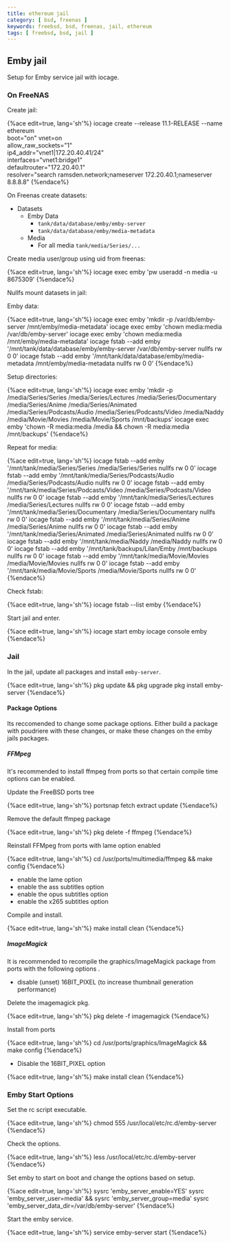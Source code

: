 ```yaml
---
title: ethereum jail
category: [ bsd, freenas ]
keywords: freebsd, bsd, freenas, jail, ethereum
tags: [ freebsd, bsd, jail ]
---
```


## Emby jail

Setup for Emby service jail with iocage.

### On FreeNAS

Create jail:

{%ace edit=true, lang='sh'%}
iocage create --release 11.1-RELEASE --name ethereum \
          boot="on" vnet=on \
          allow_raw_sockets="1" \
          ip4_addr="vnet1|172.20.40.41/24" \
          interfaces="vnet1:bridge1" \
          defaultrouter="172.20.40.1" \
          resolver="search ramsden.network;nameserver 172.20.40.1;nameserver 8.8.8.8"
{%endace%}

On Freenas create datasets:

*   Datasets
    *   Emby Data
        *   ```tank/data/database/emby/emby-server```
        *   ```tank/data/database/emby/media-metadata```
    *   Media
        *   For all media ```tank/media/Series/...```

Create media user/group using uid from freenas:

{%ace edit=true, lang='sh'%}
iocage exec emby 'pw useradd -n media -u 8675309'
{%endace%}

Nullfs mount datasets in jail:

Emby data:

{%ace edit=true, lang='sh'%}
iocage exec emby 'mkdir -p /var/db/emby-server /mnt/emby/media-metadata'
iocage exec emby 'chown media:media /var/db/emby-server'
iocage exec emby 'chown media:media /mnt/emby/media-metadata'
iocage fstab --add emby '/mnt/tank/data/database/emby/emby-server /var/db/emby-server nullfs rw 0 0'
iocage fstab --add emby '/mnt/tank/data/database/emby/media-metadata /mnt/emby/media-metadata nullfs rw 0 0'
{%endace%}

Setup directories:

{%ace edit=true, lang='sh'%}
iocage exec emby 'mkdir -p /media/Series/Series /media/Series/Lectures /media/Series/Documentary /media/Series/Anime /media/Series/Animated /media/Series/Podcasts/Audio /media/Series/Podcasts/Video /media/Naddy /media/Movie/Movies /media/Movie/Sports /mnt/backups'
iocage exec emby 'chown -R media:media /media && chown -R media:media /mnt/backups'
{%endace%}

Repeat for media:

{%ace edit=true, lang='sh'%}
iocage fstab --add emby '/mnt/tank/media/Series/Series /media/Series/Series nullfs rw 0 0'
iocage fstab --add emby '/mnt/tank/media/Series/Podcasts/Audio /media/Series/Podcasts/Audio nullfs rw 0 0'
iocage fstab --add emby '/mnt/tank/media/Series/Podcasts/Video /media/Series/Podcasts/Video nullfs rw 0 0'
iocage fstab --add emby '/mnt/tank/media/Series/Lectures /media/Series/Lectures nullfs rw 0 0'
iocage fstab --add emby '/mnt/tank/media/Series/Documentary /media/Series/Documentary nullfs rw 0 0'
iocage fstab --add emby '/mnt/tank/media/Series/Anime /media/Series/Anime nullfs rw 0 0'
iocage fstab --add emby '/mnt/tank/media/Series/Animated /media/Series/Animated nullfs rw 0 0'
iocage fstab --add emby '/mnt/tank/media/Naddy /media/Naddy nullfs rw 0 0'
iocage fstab --add emby '/mnt/tank/backups/Lilan/Emby /mnt/backups nullfs rw 0 0'
iocage fstab --add emby '/mnt/tank/media/Movie/Movies /media/Movie/Movies nullfs rw 0 0'
iocage fstab --add emby '/mnt/tank/media/Movie/Sports /media/Movie/Sports nullfs rw 0 0'
{%endace%}

Check fstab:

{%ace edit=true, lang='sh'%}
iocage fstab --list emby
{%endace%}

Start jail and enter.

{%ace edit=true, lang='sh'%}
iocage start emby
iocage console emby
{%endace%}

### Jail

In the jail, update all packages and install ```emby-server```.

{%ace edit=true, lang='sh'%}
pkg update && pkg upgrade
pkg install emby-server
{%endace%}

#### Package Options

Its reccomended to change some package options. Either build a package with poudriere with these changes, or make these changes on the emby jails packages.

##### FFMpeg

It's recommended to install ffmpeg from ports so that certain compile time options can be enabled.

Update the FreeBSD ports tree

{%ace edit=true, lang='sh'%}
portsnap fetch extract update
{%endace%}

Remove the default ffmpeg package

{%ace edit=true, lang='sh'%}
pkg delete -f ffmpeg
{%endace%}

Reinstall FFMpeg from ports with lame option enabled

{%ace edit=true, lang='sh'%}
cd /usr/ports/multimedia/ffmpeg && make config
{%endace%}

*   enable the lame option
*   enable the ass subtitles option
*   enable the opus subtitles option
*   enable the x265 subtitles option

Compile and install.

{%ace edit=true, lang='sh'%}
make install clean
{%endace%}

##### ImageMagick

It is recommended to recompile the graphics/ImageMagick package from ports with the following options .

*  disable (unset) 16BIT_PIXEL (to increase thumbnail generation performance)

Delete the imagemagick pkg.

{%ace edit=true, lang='sh'%}
pkg delete -f imagemagick
{%endace%}

Install from ports

{%ace edit=true, lang='sh'%}
cd /usr/ports/graphics/ImageMagick && make config
{%endace%}

*   Disable the 16BIT_PIXEL option

{%ace edit=true, lang='sh'%}
make install clean
{%endace%}

### Emby Start Options

Set the rc script executable.

{%ace edit=true, lang='sh'%}
chmod 555 /usr/local/etc/rc.d/emby-server
{%endace%}

Check the options.

{%ace edit=true, lang='sh'%}
less /usr/local/etc/rc.d/emby-server
{%endace%}

Set emby to start on boot and change the options based on setup.

{%ace edit=true, lang='sh'%}
sysrc 'emby_server_enable=YES'
sysrc 'emby_server_user=media' && sysrc 'emby_server_group=media'
sysrc 'emby_server_data_dir=/var/db/emby-server'
{%endace%}

Start the emby service.

{%ace edit=true, lang='sh'%}
service emby-server start
{%endace%}
